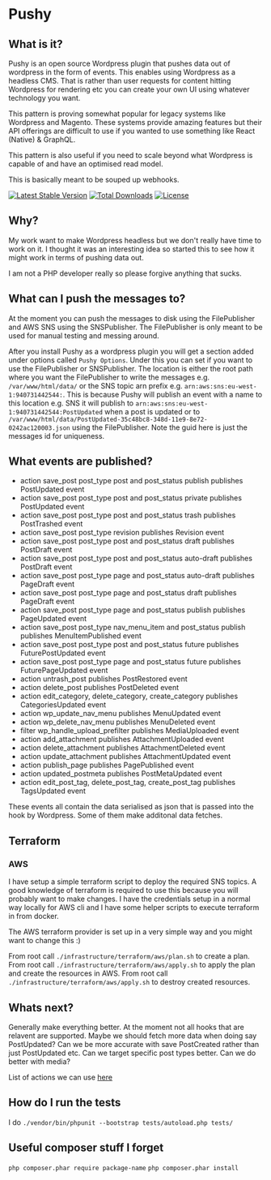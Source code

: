 # Pushy

## What is it?

Pushy is an open source Wordpress plugin that pushes data out of wordpress in the form of events. This enables using Wordpress as a headless CMS. That is rather than user requests for content hitting Wordpress for rendering etc you can create your own UI using whatever technology you want.

This pattern is proving somewhat popular for legacy systems like Wordpress and Magento. These systems provide amazing features but their API offerings are difficult to use if you wanted to use something like React (Native) & GraphQL.

This pattern is also useful if you need to scale beyond what Wordpress is capable of and have an optimised read model.

This is basically meant to be souped up webhooks.

[![Latest Stable Version](https://poser.pugx.org/three-mammals/pushy/v/stable)](https://packagist.org/packages/three-mammals/pushy)
[![Total Downloads](https://poser.pugx.org/three-mammals/pushy/downloads)](https://packagist.org/packages/three-mammals/pushy)
[![License](https://poser.pugx.org/three-mammals/pushy/license)](https://packagist.org/packages/three-mammals/pushy)

## Why?

My work want to make Wordpress headless but we don't really have time to work on it. I thought it was an interesting idea so started this to see how it might work in terms of pushing data out.

I am not a PHP developer really so please forgive anything that sucks.

## What can I push the messages to?

At the moment you can push the messages to disk using the FilePublisher and AWS SNS using the SNSPublisher. The FilePublisher is only meant to be used for manual testing and messing around.

After you install Pushy as a wordpress plugin you will get a section added under options called `Pushy Options`. Under this you can set if you want to use the FilePublisher or SNSPublisher. The location is either the root path where you want the FilePublisher to write the messages e.g. `/var/www/html/data/` or the SNS topic arn prefix e.g. `arn:aws:sns:eu-west-1:940731442544:`. This is because Pushy will publish an event with a name to this location e.g. SNS it will publish to `arn:aws:sns:eu-west-1:940731442544:PostUpdated` when a post is updated or to `/var/www/html/data/PostUpdated-35c48bc8-348d-11e9-8e72-0242ac120003.json` using the FilePublisher. Note the guid here is just the messages id for uniqueness.

## What events are published?

- action save_post post_type post and post_status publish publishes PostUpdated event
- action save_post post_type post and post_status private publishes PostUpdated event
- action save_post post_type post and post_status trash publishes PostTrashed event
- action save_post post_type revision publishes Revision event
- action save_post post_type post and post_status draft publishes PostDraft event
- action save_post post_type post and post_status auto-draft publishes PostDraft event
- action save_post post_type page and post_status auto-draft publishes PageDraft event
- action save_post post_type page and post_status draft publishes PageDraft event
- action save_post post_type page and post_status publish publishes PageUpdated event
- action save_post post_type nav_menu_item and post_status publish publishes MenuItemPublished event
- action save_post post_type post and post_status future publishes FuturePostUpdated event
- action save_post post_type page and post_status future publishes FuturePageUpdated event
- action untrash_post publishes PostRestored event
- action delete_post publishes PostDeleted event
- action edit_category, delete_category, create_category publishes CategoriesUpdated event
- action wp_update_nav_menu publishes MenuUpdated event
- action wp_delete_nav_menu publishes MenuDeleted event
- filter wp_handle_upload_prefilter publishes MediaUploaded event
- action add_attachment publishes AttachmentUploaded event
- action delete_attachment publishes AttachmentDeleted event
- action update_attachment publishes AttachmentUpdated event
- action publish_page publishes PagePublished event
- action updated_postmeta publishes PostMetaUpdated event
- action edit_post_tag, delete_post_tag, create_post_tag publishes TagsUpdated event

These events all contain the data serialised as json that is passed into the hook by Wordpress. Some of them make additonal data fetches.

## Terraform

### AWS

I have setup a simple terraform script to deploy the required SNS topics. A good knowledge of terraform is required to use this because you will probably want to make changes. I have the credentials setup in a normal way locally for AWS cli and I have some helper scripts to execute terraform in from docker.

The AWS terraform provider is set up in a very simple way and you might want to change this :)

From root call ```./infrastructure/terraform/aws/plan.sh``` to create a plan.
From root call ```./infrastructure/terraform/aws/apply.sh``` to apply the plan and create the resources in AWS.
From root call ```./infrastructure/terraform/aws/apply.sh``` to destroy created resources.

## Whats next?

Generally make everything better. At the moment not all hooks that are relavent are supported. Maybe we should fetch more data when doing say PostUpdated? Can we be more accurate with save PostCreated rather than just PostUpdated etc. Can we target specific post types better. Can we do better with media?

List of actions we can use [here](https://adambrown.info/p/wp_hooks/hook/actions)

## How do I run the tests

I do `./vendor/bin/phpunit --bootstrap tests/autoload.php tests/`

## Useful composer stuff I forget

`php composer.phar require package-name`
`php composer.phar install`